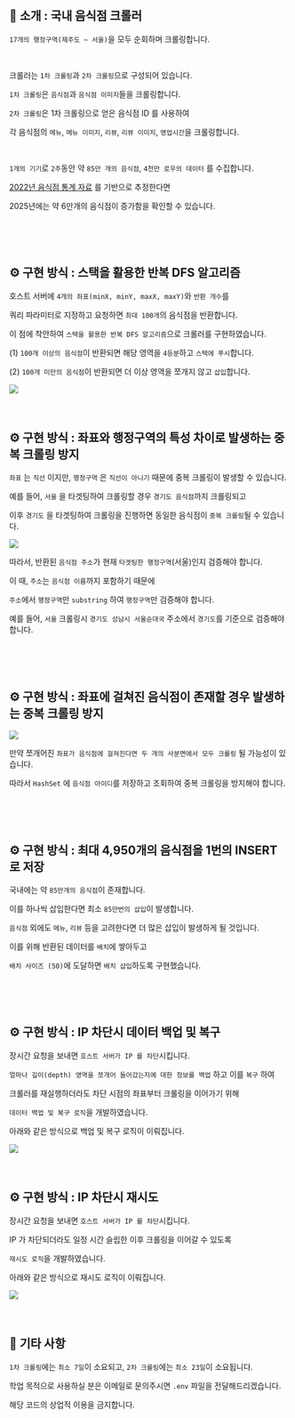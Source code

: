 ## 🤔 소개 : 국내 음식점 크롤러

`17개의 행정구역(제주도 ~ 서울)`을 모두 순회하며 크롤링합니다.

<br>

크롤러는 `1차 크롤링`과 `2차 크롤링`으로 구성되어 있습니다.

`1차 크롤링`은 `음식점`과 `음식점 이미지`들을 크롤링합니다.

`2차 크롤링`은 1차 크롤링으로 얻은 음식점 ID 를 사용하여 

각 음식점의 `메뉴`, `메뉴 이미지`, `리뷰`, `리뷰 이미지`, `영업시간`을 크롤링합니다.

<br>

`1개의 기기`로 `2주`동안 약 `85만 개의 음식점`, `4천만 로우의 데이터` 를 수집합니다.

<a href="https://www.atfis.or.kr/fip/front/M000000268/stats/service.do">2022년 음식점 통계 자료</a> 를 기반으로 추정한다면 

2025년에는 약 6만개의 음식점이 증가함을 확인할 수 있습니다.

<br>
<br>
<br>


## ⚙️ 구현 방식 : 스택을 활용한 반복 DFS 알고리즘

호스트 서버에 `4개의 좌표(minX, minY, maxX, maxY)`와 `반환 개수`를 

쿼리 파라미터로 지정하고 요청하면 `최대 100개`의 음식점을 반환합니다.

이 점에 착안하여 `스택을 활용한 반복 DFS 알고리즘`으로 크롤러를 구현하였습니다.

(1) `100개 이상의 음식점`이 반환되면 해당 영역을 `4등분`하고 `스택에 푸시`합니다.

(2) `100개 미만의 음식점`이 반환되면 더 이상 영역을 쪼개지 않고 `삽입`합니다.

<img src="images/dfs.png">

<br>
<br>
<br>

## ⚙️ 구현 방식 : 좌표와 행정구역의 특성 차이로 발생하는 중복 크롤링 방지

`좌표` 는 `직선` 이지만, `행정구역` 은 `직선이 아니기` 때문에 중복 크롤링이 발생할 수 있습니다.

예를 들어, `서울` 을 타겟팅하여 크롤링할 경우 `경기도 음식점`까지 크롤링되고

이후 `경기도` 을 타겟팅하여 크롤링을 진행하면 동일한 음식점이 `중복 크롤링`될 수 있습니다.

<img src="images/duplicated1.png">

따라서, 반환된 `음식점 주소`가 현재 `타겟팅한 행정구역`(서울)인지 검증해야 합니다.

이 때, `주소`는 `음식점 이름`까지 포함하기 때문에

`주소`에서 `행정구역`만 `substring` 하여 `행정구역`만 검증해야 합니다.

예를 들어, `서울` 크롤링시 `경기도 성남시 서울순대국` 주소에서 `경기도`를 기준으로 검증해야 합니다.


<br>
<br>
<br>

## ⚙️ 구현 방식 : 좌표에 걸쳐진 음식점이 존재할 경우 발생하는 중복 크롤링 방지

<img src="images/duplicated2.png">

만약 쪼개어진 `좌표가 음식점에 걸쳐진다면 두 개의 사분면에서 모두 크롤링` 될 가능성이 있습니다.

따라서 `HashSet` 에 `음식점 아이디`를 저장하고 조회하여 중복 크롤링을 방지해야 합니다.

<br>
<br>
<br>

## ⚙️ 구현 방식 : 최대 4,950개의 음식점을 1번의 INSERT 로 저장

국내에는 약 `85만개의 음식점`이 존재합니다.

이를 하나씩 삽입한다면 최소 `85만번의 삽입`이 발생합니다.

`음식점` 외에도 `메뉴`, `리뷰` 등을 고려한다면 더 많은 삽입이 발생하게 될 것입니다.

이를 위해 반환된 데이터를 `배치`에 쌓아두고 

`배치 사이즈 (50)`에 도달하면 `배치 삽입`하도록 구현했습니다.

<br>
<br>
<br>

## ⚙️ 구현 방식 : IP 차단시 데이터 백업 및 복구

장시간 요청을 보내면 `호스트 서버가 IP 를 차단`시킵니다.

`얼마나 깊이(depth) 영역을 쪼개어 들어갔는지에 대한 정보를 백업` 하고 이를 `복구` 하여

크롤러를 재실행하더라도 차단 시점의 좌표부터 크롤링을 이어가기 위해

`데이터 백업 및 복구 로직`을 개발하였습니다.

아래와 같은 방식으로 백업 및 복구 로직이 이뤄집니다.

<img src="images/backup.png">

<br>
<br>
<br>

## ⚙️ 구현 방식 : IP 차단시 재시도

장시간 요청을 보내면 `호스트 서버가 IP 를 차단`시킵니다.

IP 가 차단되더라도 일정 시간 슬립한 이후 크롤링을 이어갈 수 있도록

`재시도 로직`을 개발하였습니다.

아래와 같은 방식으로 재시도 로직이 이뤄집니다.

<img src="images/retry.png">

<br>
<br>
<br>

## 🔖 기타 사항

`1차 크롤링`에는 `최소 7일`이 소요되고, `2차 크롤링`에는 `최소 23일`이 소요됩니다.

학업 목적으로 사용하실 분은 이메일로 문의주시면 `.env` 파일을 전달해드리겠습니다.

해당 코드의 상업적 이용을 금지합니다.
